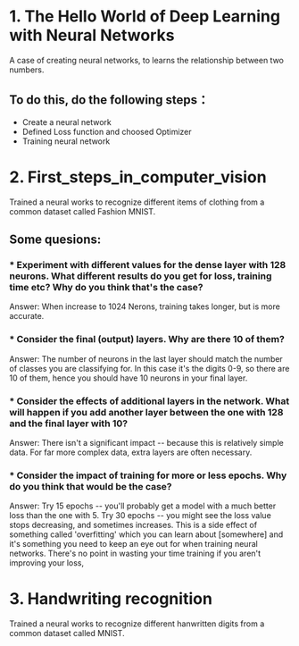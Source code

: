 # 1. The Hello World of Deep Learning with Neural Networks

A case of creating neural networks, to learns the relationship between two numbers.

## To do this, do the following steps：

* Create a neural network
* Defined Loss function and choosed Optimizer
* Training neural network

# 2. First_steps_in_computer_vision
Trained a neural works to recognize different items of clothing from a common dataset called Fashion MNIST.
## Some quesions:
### * Experiment with different values for the dense layer with 128 neurons. What different results do you get for loss, training time etc? Why do you think that's the case?
Answer: When increase to 1024 Nerons, training takes longer, but is more accurate.
### * Consider the final (output) layers. Why are there 10 of them?
Answer: The number of neurons in the last layer should match the number of classes you are classifying for. In this case it's the digits 0-9, so there are 10 of them, hence you should have 10 neurons in your final layer.
### * Consider the effects of additional layers in the network. What will happen if you add another layer between the one with 128 and the final layer with 10?
Answer: There isn't a significant impact -- because this is relatively simple data. For far more complex data, extra layers are often necessary.
### * Consider the impact of training for more or less epochs. Why do you think that would be the case?
Answer: Try 15 epochs -- you'll probably get a model with a much better loss than the one with 5. 
        Try 30 epochs -- you might see the loss value stops decreasing, and sometimes increases. This is a side effect of something called 'overfitting' which you can learn about [somewhere] and it's something you need to keep an eye out for when training neural networks. There's no point in wasting your time training if you aren't improving your loss,

# 3. Handwriting recognition
Trained a neural works to recognize different hanwritten digits from a common dataset called MNIST.
